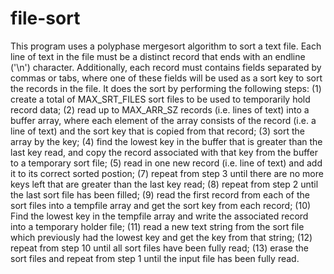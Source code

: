 # file-sort

This program uses a polyphase mergesort algorithm to sort a text file. Each line of text in the file must be a distinct record that ends with	an endline ('\n') character. Additionally, each record must contains fields separated by commas or tabs, where one of these fields will be used as a sort key to sort the records in the file. It does the sort by performing the following steps: (1) create a total of MAX_SRT_FILES sort files to be used to temporarily hold record data; (2) read up to MAX_ARR_SZ records (i.e. lines of text) into a buffer array, where each element of the array consists of the record (i.e. a line of text)  and the sort key that is copied from that record; (3) sort the array by the key; (4) find the lowest key in the buffer that is greater than the last key read, and copy the record associated with that key from the buffer to a temporary sort file; (5) read in one new record (i.e. line of text) and add it to its correct sorted postion; (7) repeat from step 3 until there are no more keys left that are greater than the last key read; (8) repeat from step 2 until the last sort file has been filled; (9) read the first record from each of the sort files into a tempfile array and get the sort key from each record; (10) Find the lowest key in the tempfile array and write the associated record into a temporary holder file;	(11) read a new text string from the sort file which previously had the lowest key and get the key from that string; (12) repeat from	step 10 until all sort files have been fully read; (13) erase the sort files and repeat from step 1 until the input file has been fully read.
